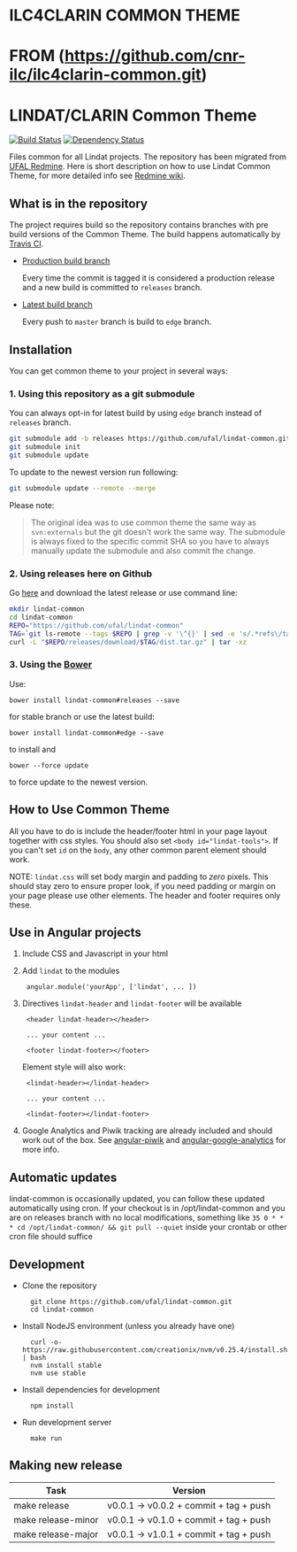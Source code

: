 # ILC4CLARIN COMMON THEME 
# FROM (https://github.com/cnr-ilc/ilc4clarin-common.git)



# LINDAT/CLARIN Common Theme

[![Build Status](https://travis-ci.org/ufal/lindat-common.svg?branch=master)](https://travis-ci.org/ufal/lindat-common)
[![Dependency Status](https://gemnasium.com/ufal/lindat-common.svg)](https://gemnasium.com/ufal/lindat-common)

Files common for all Lindat projects. The repository has been migrated from [UFAL Redmine](https://redmine.ms.mff.cuni.cz/projects/lindat-common). Here is short description on how to use Lindat Common Theme, for more detailed info see [Redmine wiki](https://redmine.ms.mff.cuni.cz/projects/lindat-common/wiki). 

## What is in the repository

The project requires build so the repository contains branches with pre build versions of the Common Theme. The build happens automatically by [Travis CI](https://travis-ci.org/ufal/lindat-common).

- [Production build branch](https://github.com/ufal/lindat-common/tree/releases)

  Every time the commit is tagged it is considered a production release and a new build is committed to `releases` branch.
  
- [Latest build branch](https://github.com/ufal/lindat-common/tree/edge)

  Every push to `master` branch is build to `edge` branch.

## Installation

You can get common theme to your project in several ways:

### 1. Using this repository as a git submodule

You can always opt-in for latest build by using `edge` branch instead of `releases` branch.

```.bash
git submodule add -b releases https://github.com/ufal/lindat-common.git lindat-common
git submodule init
git submodule update
```

To update to the newest version run following:

```.bash
git submodule update --remote --merge
```

Please note:
> The original idea was to use common theme the same way as `svn:externals` but the git doesn't work the same way. The submodule is always fixed to the specific commit SHA so you have to always manually update the submodule and also commit the change.

### 2. Using releases here on Github

Go [here](https://github.com/ufal/lindat-common/releases) and download the latest release or use command line:

```.bash
mkdir lindat-common
cd lindat-common
REPO="https://github.com/ufal/lindat-common"
TAG=`git ls-remote --tags $REPO | grep -v '\^{}' | sed -e 's/.*refs\/tags\/\(.*\)/\1/p' | sort -Vk2 | tail -n1`
curl -L "$REPO/releases/download/$TAG/dist.tar.gz" | tar -xz
```

### 3. Using the [Bower](http://bower.io/)

Use:
  
    bower install lindat-common#releases --save
    
for stable branch or use the latest build:

    bower install lindat-common#edge --save
    
to install and

    bower --force update
    
to force update to the newest version.

## How to Use Common Theme

All you have to do is include the header/footer html in your page layout together with css styles. You should also set `<body id="lindat-tools">`. If you can't set `id` on the `body`, any other common parent element should work. 

NOTE: `lindat.css` will set body margin and padding to *zero* pixels. This should stay zero to ensure proper look, if you need padding or margin on your page please use other elements. The header and footer requires only these.
    
## Use in Angular projects

1. Include CSS and Javascript in your html
1. Add `lindat` to the modules
        
        angular.module('yourApp', ['lindat', ... ])
        
1. Directives `lindat-header` and `lindat-footer` will be available

        <header lindat-header></header>
        
        ... your content ...
        
        <footer lindat-footer></footer>

    Element style will also work:
  
        <lindat-header></lindat-header>
        
        ... your content ...
        
        <lindat-footer></lindat-footer>
        
1. Google Analytics and Piwik tracking are already included and should work out of the box. See [angular-piwik](https://github.com/mike-spainhower/angular-piwik) and [angular-google-analytics](https://github.com/revolunet/angular-google-analytics) for more info.

## Automatic updates

lindat-common is occasionally updated, you can follow these updated automatically using cron. If your checkout is in /opt/lindat-common and you are on releases branch with no local modifications, something like `35 0 * * * cd /opt/lindat-common/ && git pull --quiet` inside your crontab or other cron file should suffice

## Development

- Clone the repository
        
        git clone https://github.com/ufal/lindat-common.git
        cd lindat-common

- Install NodeJS environment (unless you already have one)
        
        curl -o- https://raw.githubusercontent.com/creationix/nvm/v0.25.4/install.sh | bash
        nvm install stable
        nvm use stable
        
- Install dependencies for development
        
        npm install
        
- Run development server
        
        make run

        
## Making new release

| Task                 | Version                                |
|----------------------|----------------------------------------|
| make release         | v0.0.1 -> v0.0.2 + commit + tag + push |
| make release-minor   | v0.0.1 -> v0.1.0 + commit + tag + push |
| make release-major   | v0.0.1 -> v1.0.1 + commit + tag + push |
